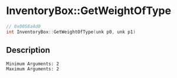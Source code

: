 # InventoryBox::GetWeightOfType
```c
// 0x0058a4d0
int InventoryBox::GetWeightOfType(unk p0, unk p1)
```
## Description
```
Minimum Arguments: 2
Maximum Arguments: 2
```
